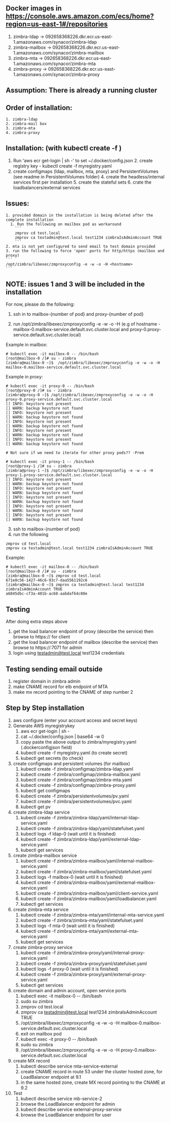 ## Docker images in https://console.aws.amazon.com/ecs/home?region=us-east-1#/repositories
1. zimbra-ldap -> 092658368226.dkr.ecr.us-east-1.amazonaws.com/synacor/zimbra-ldap
2. zimbra-mailbox -> 092658368226.dkr.ecr.us-east-1.amazonaws.com/synacor/zimbra-mailbox
3. zimbra-mta -> 092658368226.dkr.ecr.us-east-1.amazonaws.com/synacor/zimbra-mta
4. zimbra-proxy -> 092658368226.dkr.ecr.us-east-1.amazonaws.com/synacor/zimbra-proxy

## Assumption: There is already a running cluster

## Order of installation:
	1. zimbra-ldap
	2. zimbra-mail box
	3. zimbra-mta
	4. zimbra-proxy

## Installation: (with kubectl create -f <yaml file>)
  1. Run 'aws ecr get-login | sh -' to set ~/.docker/config.json
	2. create registry key - kubectl create -f myregistry.yaml
  3. create configmaps (ldap, mailbox, mta, proxy) and PersistentVolumes (see readme in PersistentVolumes folder)
	4. create the headless/internal services first per installation
	5. create the stateful sets
	6. crate the loadbalancers/external services

## Issues:
	1. provided domain in the installation is being deleted after the complete installation
	  1. Run the following on mailbox pod as workaround
		```
		zmprov cd test.local
		zmprov ca testadmin@test.local test1234 zimbraIsAdminAccount TRUE
		```
	2. mta is not yet configured to send email to test domain provided
	3. run the following to force 'open' ports for http/https (mailbox and proxy)
	```
	/opt/zimbra/libexec/zmproxyconfig -e -w -o -H <hostname>
	```

## NOTE: issues 1 and 3 will be included in the installation

For now, please do the following:

1. ssh in to mailbox-{number of pod} and proxy-{number of pod}

2. run /opt/zimbra/libexec/zmproxyconfig -e -w -o -H <hostname> (e.g of hostname - mailbox-0.mailbox-service.default.svc.cluster.local and proxy-0.proxy-service.default.svc.cluster.local)

Example in mailbox:

```
# kubectl exec -it mailbox-0 -- /bin/bash
[root@mailbox-0 /]# su - zimbra
[zimbra@mailbox-0 ~]$  /opt/zimbra/libexec/zmproxyconfig -e -w -o -H mailbox-0.mailbox-service.default.svc.cluster.local
```

Example in proxy:

```
# kubectl exec -it proxy-0 -- /bin/bash
[root@proxy-0 /]# su - zimbra
[zimbra@proxy-0 ~]$ /opt/zimbra/libexec/zmproxyconfig -e -w -o -H proxy-0.proxy-service.default.svc.cluster.local
[] INFO: keystore not present
[] WARN: backup keystore not found
[] INFO: keystore not present
[] WARN: backup keystore not found
[] INFO: keystore not present
[] WARN: backup keystore not found
[] INFO: keystore not present
[] WARN: backup keystore not found
[] INFO: keystore not present
[] WARN: backup keystore not found

# Not sure if we need to iterate for other proxy pods?? -Prem

# kubectl exec -it proxy-1 -- /bin/bash
[root@proxy-1 /]# su - zimbra
[zimbra@proxy-1 ~]$ /opt/zimbra/libexec/zmproxyconfig -e -w -o -H proxy-1.proxy-service.default.svc.cluster.local
[] INFO: keystore not present
[] WARN: backup keystore not found
[] INFO: keystore not present
[] WARN: backup keystore not found
[] INFO: keystore not present
[] WARN: backup keystore not found
[] INFO: keystore not present
[] WARN: backup keystore not found
[] INFO: keystore not present
[] WARN: backup keystore not found
```

3. ssh to mailbox-{number of pod}
4. run the following

```
zmprov cd test.local
zmprov ca testadmin@test.local test1234 zimbraIsAdminAccount TRUE
```

Example:

```
# kubectl exec -it mailbox-0 -- /bin/bash
[root@mailbox-0 /]# su - zimbra
[zimbra@mailbox-0 ~]$ zmprov cd test.local
671e8c56-1427-46c6-93c7-daa5561192c6
[zimbra@mailbox-0 ~]$ zmprov ca testadmin@test.local test1234 zimbraIsAdminAccount TRUE
a6845dbc-cf3a-401b-ac68-aabdaf64c80e
```

## Testing
After doing extra steps above
1. get the load balancer endpoint of proxy (describe the service) then browse to https://<lb-endpoint> for client
2. get the load balancer endpoint of mailbox (describe the service) then browse to https://<lb-endpoint>:7071 for admin
3. login using testadmin@test.local test1234 credentials

## Testing sending email outside
1. register domain in zimbra admin
2. make CNAME record for elb endpoint of MTA
3. make mx record pointing to the CNAME of step number 2

## Step by Step installation
1. aws configure (enter your account access and secret keys)
2. Generate AWS myregistrykey
	1. aws ecr get-login | sh -
	2. cat ~/.docker/config.json | base64 -w 0
	3. copy paste the above output to zimbra/myregistry.yaml (.dockerconfigjson field)
	4. kubectl create -f myregistry.yaml (to create secret)
	5. kubectl get secrets (to check)
3. create configmaps and persistent volumes (for mailbox)
	1. kubectl create -f zimbra/configmap/zimbra-ldap.yaml
	2. kubectl create -f zimbra/configmap/zimbra-mailbox.yaml
	3. kubectl create -f zimbra/configmap/zimbra-mta.yaml
	4. kubectl create -f zimbra/configmap/zimbra-proxy.yaml
	5. kubectl get configmaps
	6. kubectl create -f zimbra/persistentvolumes/pv.yaml
	7. kubectl create -f zimbra/persistentvolumes/pvc.yaml
	8. kubectl get pv
4. create zimbra-ldap service
	1. kubectl create -f zimbra/zimbra-ldap/yaml/internal-ldap-service.yaml
	2. kubectl create -f zimbra/zimbra-ldap/yaml/statefulset.yaml
	3. kubectl logs -f ldap-0 (wait until it is finished)
	4. kubectl create -f zimbra/zimbra-ldap/yaml/external-ldap-service.yaml
	5. kubectl get services
5. create zimbra-mailbox service
	1. kubectl create -f zimbra/zimbra-mailbox/yaml/internal-mailbox-service.yaml
	2. kubectl create -f zimbra/zimbra-mailbox/yaml/statefulset.yaml
	3. kubectl logs -f mailbox-0 (wait until it is finished)
	4. kubectl create -f zimbra/zimbra-mailbox/yaml/external-mailbox-service.yaml
	5. kubectl create -f zimbra/zimbra-mailbox/yaml/client-service.yaml
	6. kubectl create -f zimbra/zimbra-mailbox/yaml/loadbalancer.yaml
	7. kubectl get services
6. create zimbra-mta service
	1. kubectl create -f zimbra/zimbra-mta/yaml/internal-mta-service.yaml
	2. kubectl create -f zimbra/zimbra-mta/yaml/statefulset.yaml
	3. kubectl logs -f mta-0 (wait until it is finished)
	4. kubectl create -f zimbra/zimbra-mta/yaml/external-mta-service.yaml
	5. kubectl get services
7. create zimbra-proxy service
	1. kubectl create -f zimbra/zimbra-proxy/yaml/internal-proxy-service.yaml
	2. kubectl create -f zimbra/zimbra-proxy/yaml/statefulset.yaml
	3. kubectl logs -f proxy-0 (wait until it is finished)
	4. kubectl create -f zimbra/zimbra-proxy/yaml/external-proxy-service.yaml
	5. kubectl get services
8. create domain and admin account, open service ports
	1. kubectl exec -it mailbox-0 -- /bin/bash
	2. sudo su zimbra
	3. zmprov cd test.local
	4. zmprov ca testadmin@test.local test1234 zimbraIsAdminAccount TRUE
	5. /opt/zimbra/libexec/zmproxyconfig -e -w -o -H mailbox-0.mailbox-service.default.svc.cluster.local
	6. exit on mailbox pod
	7. kubectl exec -it proxy-0 -- /bin/bash
	8. sudo su zimbra
	9. /opt/zimbra/libexec/zmproxyconfig -e -w -o -H proxy-0.mailbox-service.default.svc.cluster.local
9. create MX record
	1. kubectl describe service mta-service-external
	2. create CNAME record in route 53 under the cluster hosted zone, for LoadBalancer endpoint at 9.1
	3. in the same hosted zone, create MX record pointing to the CNAME at 9.2
10. Test
	1. kubectl describe service mb-service-2
	2. browse the LoadBalancer endpoint for admin
	3. kubectl describe service external-proxy-service
	4. browse the LoadBalancer endpoint for user
